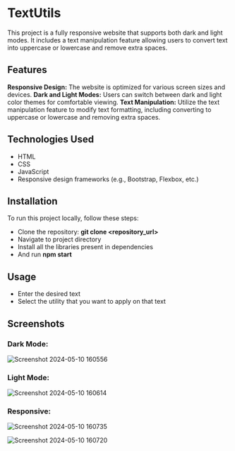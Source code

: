 # TextUtils
This project is a fully responsive website that supports both dark and light modes. It includes a text manipulation feature allowing users to convert text into uppercase or lowercase and remove extra spaces.

## Features
**Responsive Design:** The website is optimized for various screen sizes and devices.
**Dark and Light Modes:** Users can switch between dark and light color themes for comfortable viewing.
**Text Manipulation:** Utilize the text manipulation feature to modify text formatting, including converting to uppercase or lowercase and removing extra spaces.

## Technologies Used
- HTML
- CSS
- JavaScript
- Responsive design frameworks (e.g., Bootstrap, Flexbox, etc.)

## Installation
To run this project locally, follow these steps:
- Clone the repository: **git clone <repository_url>**
- Navigate to project directory
- Install all the libraries present in dependencies
- And run **npm start**
  
## Usage
- Enter the desired text
- Select the utility that you want to apply on that text

## Screenshots
### Dark Mode:
![Screenshot 2024-05-10 160556](https://github.com/Sonika-B/TextUtils/assets/101943808/d91c727a-1e3c-4991-bac8-157cec9066fc)

### Light Mode:
![Screenshot 2024-05-10 160614](https://github.com/Sonika-B/TextUtils/assets/101943808/ea9fa297-6159-428e-93d2-4e81eec8ba28)

### Responsive:
![Screenshot 2024-05-10 160735](https://github.com/Sonika-B/TextUtils/assets/101943808/0c4fa121-1cbe-4f6f-ad40-9cce92de6477)

![Screenshot 2024-05-10 160720](https://github.com/Sonika-B/TextUtils/assets/101943808/8b717595-a9aa-4349-abc7-3c62200eac4a)

